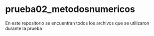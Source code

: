 # prueba02_metodosnumericos
En este repositorio se encuentran todos los archivos que se utilizaron durante la prueba
